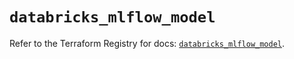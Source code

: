 # `databricks_mlflow_model`

Refer to the Terraform Registry for docs: [`databricks_mlflow_model`](https://registry.terraform.io/providers/databricks/databricks/1.62.1/docs/resources/mlflow_model).
